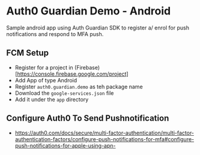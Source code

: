 # Auth0 Guardian Demo - Android
Sample android app using Auth Guardian SDK to register a/ enrol for push notifications and respond to MFA push.

## FCM Setup
- Register for a project in (Firebase)[https://console.firebase.google.com/project]
- Add App of type Android
- Register `auth0.guardian.demo` as teh package name
- Download the `google-services.json` file
- Add it under the `app` directory

## Configure Auth0 To Send Pushnotification

- https://auth0.com/docs/secure/multi-factor-authentication/multi-factor-authentication-factors/configure-push-notifications-for-mfa#configure-push-notifications-for-apple-using-apn-